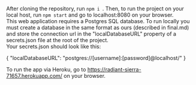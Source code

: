 After cloning the repository, run `npm i `. Then, to run the project on your local host, run `npm start` and go to  localhost:8080 on your browser.  
 This web application requires a Postgres SQL database. To run locally you must create a database in the same format as ours (described in final.md) and store the connection url in the "localDatabaseURL" property of a secrets.json file at the root of the project.   
Your secrets.json should look like this:  

{
    "localDatabaseURL": "postgres://[username]:[password]@localhost/"
}

To run the app via Heroku, go to https://radiant-sierra-71657.herokuapp.com/ on your browser.